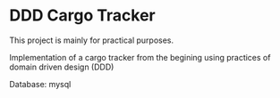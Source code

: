 # DDD Cargo Tracker

This project is mainly for practical purposes.

Implementation of a cargo tracker from the begining using practices of domain driven design (DDD)

Database: mysql